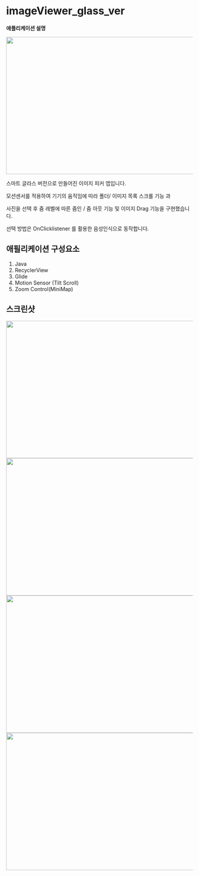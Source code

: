 # imageViewer_glass_ver

**애플리케이션 설명**

<img src="https://user-images.githubusercontent.com/73277521/133895537-92a012b6-d55b-4027-b63d-7d59c95b3672.jpg" width="700" height="370">

스마트 글라스 버전으로 만들어진 이미지 피커 앱입니다. 

모션센서를 적용하여 기기의 움직임에 따라 폴더/ 이미지 목록 스크롤 기능 과 

사진을 선택 후 줌 레벨에 따른 줌인 / 줌 아웃 기능 및 이미지 Drag 기능을 구현했습니다. 

선택 방법은 OnClicklistener 를 활용한 음성인식으로 동작합니다.

## 애필리케이션 구성요소

1. Java
2. RecyclerView
3. Glide
4. Motion Sensor (Tilt Scroll)
5. Zoom Control(MiniMap)

## 스크린샷

<img src="https://user-images.githubusercontent.com/73277521/133896036-097f11e8-310b-4e28-8106-5a0a0bc1790b.jpg" width="700" height="370">

<img src="https://user-images.githubusercontent.com/73277521/133896037-c3474a6f-69a5-411b-9387-cf7eeff79b65.jpg" width="700" height="370">

<img src="https://user-images.githubusercontent.com/73277521/133896039-5c81eb05-6c7a-4753-a84a-080914d1e84f.jpg" width="700" height="370">

<img src="https://user-images.githubusercontent.com/73277521/133896042-69a49a2f-3a65-4ee7-9690-4ba824fdff76.jpg" width="700" height="370">
